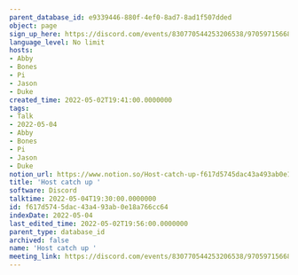 ```yaml
---
parent_database_id: e9339446-880f-4ef0-8ad7-8ad1f507dded
object: page
sign_up_here: https://discord.com/events/830770544253206538/970597156681568276
language_level: No limit
hosts:
- Abby
- Bones
- Pi
- Jason
- Duke
created_time: 2022-05-02T19:41:00.0000000
tags:
- Talk
- 2022-05-04
- Abby
- Bones
- Pi
- Jason
- Duke
notion_url: https://www.notion.so/Host-catch-up-f617d5745dac43a493ab0e18a766cc64
title: 'Host catch up '
software: Discord
talktime: 2022-05-04T19:30:00.0000000
id: f617d574-5dac-43a4-93ab-0e18a766cc64
indexDate: 2022-05-04
last_edited_time: 2022-05-02T19:56:00.0000000
parent_type: database_id
archived: false
name: 'Host catch up '
meeting_link: https://discord.com/events/830770544253206538/970597156681568276
---
```





